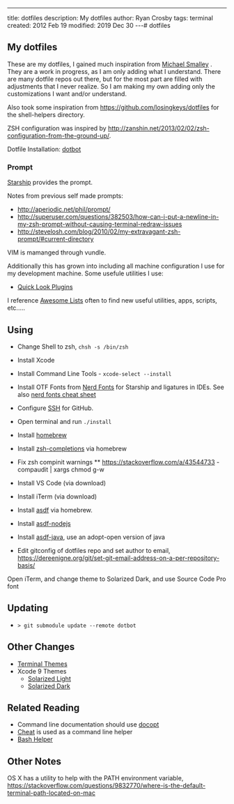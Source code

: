 ---

title: dotfiles
description: My dotfiles
author: Ryan Crosby
tags: terminal
created: 2012 Feb 19
modified: 2019 Dec 30
---# dotfiles

## My dotfiles

These are my dotfiles, I gained much inspiration from
[Michael Smalley](http://blog.smalleycreative.com/tutorials/using-git-and-github-to-manage-your-dotfiles/)
. They are a work in progress, as I am only adding what I understand. There are many dotfile repos out
there, but for the most part are filled with adjustments that I never realize. So I am making my own
adding only the customizations I want and/or understand.

Also took some inspiration from https://github.com/losingkeys/dotfiles for the shell-helpers directory.

ZSH configuration was inspired by http://zanshin.net/2013/02/02/zsh-configuration-from-the-ground-up/.

Dotfile Installation: [dotbot](https://github.com/anishathalye/dotbot/)

### Prompt

[Starship](https://starship.rs/) provides the prompt.

Notes from previous self made prompts:
- http://aperiodic.net/phil/prompt/
- http://superuser.com/questions/382503/how-can-i-put-a-newline-in-my-zsh-prompt-without-causing-terminal-redraw-issues
- http://stevelosh.com/blog/2010/02/my-extravagant-zsh-prompt/#current-directory

VIM is mamanged through vundle.

Additionally this has grown into including all machine configuration I use for my development machine. Some usefule
utilities I use:

- [Quick Look Plugins](https://github.com/sindresorhus/quick-look-plugins)

I reference [Awesome Lists](https://github.com/sindresorhus/awesome) often to find new useful utilities, apps, scripts,
etc.....

## Using

- Change Shell to zsh, `chsh -s /bin/zsh`

- Install Xcode

- Install Command Line Tools - `xcode-select --install`

- Install OTF Fonts from [Nerd Fonts](https://www.nerdfonts.com/font-downloads) for Starship and ligatures in IDEs. See also [nerd fonts cheat sheet](https://www.nerdfonts.com/cheat-sheet)

- Configure [SSH](https://docs.github.com/en/github/authenticating-to-github/connecting-to-github-with-ssh) for GitHub.

- Open terminal and run `./install`

- Install [homebrew](https://brew.sh/)

- Install [zsh-completions](https://github.com/zsh-users/zsh-completions) via homebrew

- Fix zsh compinit warnings
  \*\* https://stackoverflow.com/a/43544733 - compaudit | xargs chmod g-w

- Install VS Code (via download)

- Install iTerm (via download)

- Install [asdf](https://asdf-vm.com/#/) via homebrew.

- Install [asdf-nodejs](https://github.com/asdf-vm/asdf-nodejs)

- Install [asdf-java](https://github.com/halcyon/asdf-java), use an adopt-open version of java

- Edit gitconfig of dotfiles repo and set author to email, https://dereenigne.org/git/set-git-email-address-on-a-per-repository-basis/

Open iTerm, and change theme to Solarized Dark, and use Source Code Pro font

## Updating

- `> git submodule update --remote dotbot`

## Other Changes

- [Terminal Themes](https://github.com/lysyi3m/osx-terminal-themes)
- Xcode 9 Themes
  - [Solarized Light](https://github.com/nelsyeung/Solarized-Light-for-Xcode)
  - [Solarized Dark](https://github.com/ArtSabintsev/Solarized-Dark-for-Xcode)

## Related Reading

- Command line documentation should use [docopt](http://docopt.org/)
- [Cheat](https://github.com/cheat/cheat) is used as a command line helper
- [Bash Helper](https://github.com/tcnksm/bash-init)

## Other Notes

OS X has a utility to help with the PATH environment variable, https://stackoverflow.com/questions/9832770/where-is-the-default-terminal-path-located-on-mac
